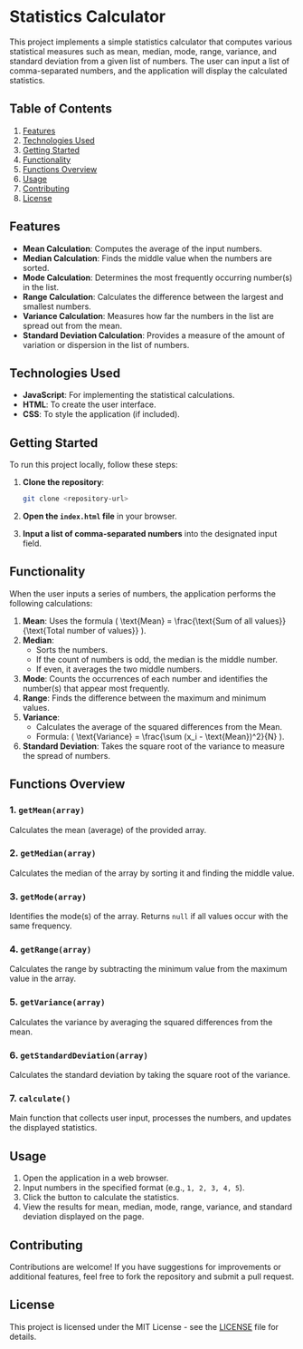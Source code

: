 # Statistics Calculator

This project implements a simple statistics calculator that computes various statistical measures such as mean, median, mode, range, variance, and standard deviation from a given list of numbers. The user can input a list of comma-separated numbers, and the application will display the calculated statistics.

## Table of Contents

1. [Features](#features)
2. [Technologies Used](#technologies-used)
3. [Getting Started](#getting-started)
4. [Functionality](#functionality)
5. [Functions Overview](#functions-overview)
6. [Usage](#usage)
7. [Contributing](#contributing)
8. [License](#license)

## Features

- **Mean Calculation**: Computes the average of the input numbers.
- **Median Calculation**: Finds the middle value when the numbers are sorted.
- **Mode Calculation**: Determines the most frequently occurring number(s) in the list.
- **Range Calculation**: Calculates the difference between the largest and smallest numbers.
- **Variance Calculation**: Measures how far the numbers in the list are spread out from the mean.
- **Standard Deviation Calculation**: Provides a measure of the amount of variation or dispersion in the list of numbers.

## Technologies Used

- **JavaScript**: For implementing the statistical calculations.
- **HTML**: To create the user interface.
- **CSS**: To style the application (if included).

## Getting Started

To run this project locally, follow these steps:

1. **Clone the repository**:
   ```bash
   git clone <repository-url>
   ```
2. **Open the `index.html` file** in your browser.

3. **Input a list of comma-separated numbers** into the designated input field.

## Functionality

When the user inputs a series of numbers, the application performs the following calculations:

1. **Mean**: Uses the formula \( \text{Mean} = \frac{\text{Sum of all values}}{\text{Total number of values}} \).
2. **Median**: 
   - Sorts the numbers.
   - If the count of numbers is odd, the median is the middle number.
   - If even, it averages the two middle numbers.
3. **Mode**: Counts the occurrences of each number and identifies the number(s) that appear most frequently.
4. **Range**: Finds the difference between the maximum and minimum values.
5. **Variance**: 
   - Calculates the average of the squared differences from the Mean.
   - Formula: \( \text{Variance} = \frac{\sum (x_i - \text{Mean})^2}{N} \).
6. **Standard Deviation**: Takes the square root of the variance to measure the spread of numbers.

## Functions Overview

### 1. `getMean(array)`

Calculates the mean (average) of the provided array.

### 2. `getMedian(array)`

Calculates the median of the array by sorting it and finding the middle value.

### 3. `getMode(array)`

Identifies the mode(s) of the array. Returns `null` if all values occur with the same frequency.

### 4. `getRange(array)`

Calculates the range by subtracting the minimum value from the maximum value in the array.

### 5. `getVariance(array)`

Calculates the variance by averaging the squared differences from the mean.

### 6. `getStandardDeviation(array)`

Calculates the standard deviation by taking the square root of the variance.

### 7. `calculate()`

Main function that collects user input, processes the numbers, and updates the displayed statistics.

## Usage

1. Open the application in a web browser.
2. Input numbers in the specified format (e.g., `1, 2, 3, 4, 5`).
3. Click the button to calculate the statistics.
4. View the results for mean, median, mode, range, variance, and standard deviation displayed on the page.

## Contributing

Contributions are welcome! If you have suggestions for improvements or additional features, feel free to fork the repository and submit a pull request.

## License

This project is licensed under the MIT License - see the [LICENSE](LICENSE) file for details.
